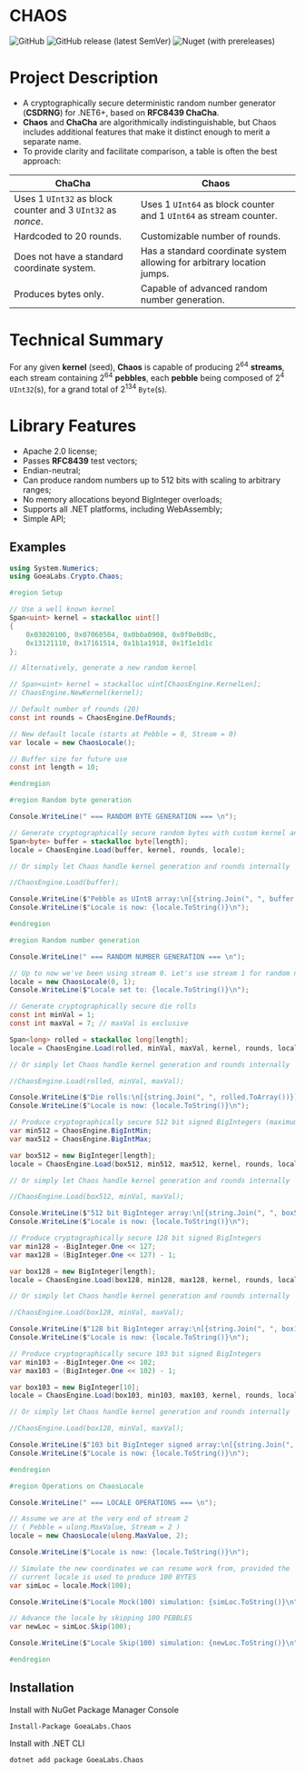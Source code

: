 # CHAOS

![GitHub](https://img.shields.io/github/license/GoeaLabs/dotnet-crypto-chaos?style=for-the-badge)
![GitHub release (latest SemVer)](https://img.shields.io/github/v/release/GoeaLabs/dotnet-crypto-chaos?include_prereleases&style=for-the-badge)
![Nuget (with prereleases)](https://img.shields.io/nuget/vpre/GoeaLabs.Crypto.Chaos?style=for-the-badge)

# Project Description

- A cryptographically secure deterministic random number generator (**CSDRNG**) for .NET6+, based on **RFC8439 ChaCha**.
- **Chaos** and **ChaCha** are algorithmically indistinguishable, but Chaos includes additional features that make it 
distinct enough to merit a separate name.
- To provide clarity and facilitate comparison, a table is often the best approach:

| **ChaCha**                                                          | **Chaos**                                                                  |
|---------------------------------------------------------------------|----------------------------------------------------------------------------|
| Uses 1 ```UInt32``` as block counter and 3 ```UInt32``` as *nonce*. | Uses 1 ```UInt64``` as block counter and 1 ```UInt64``` as stream counter. |
| Hardcoded to 20 rounds.                                             | Customizable number of rounds.                                             |
| Does not have a standard coordinate system.                         | Has a standard coordinate system allowing for arbitrary location jumps.    | 
| Produces bytes only.                                                | Capable of advanced random number generation.                              |

# Technical Summary

For any given **kernel** (seed), **Chaos** is capable of producing 2<sup>64</sup> **streams**, each stream containing
2<sup>64</sup> **pebbles**, each **pebble** being composed of 2<sup>4</sup> ```UInt32```(s), for a grand total of 
2<sup>134</sup> ```Byte```(s).

# Library Features

- Apache 2.0 license;
- Passes **RFC8439** test vectors;
- Endian-neutral;
- Can produce random numbers up to 512 bits with scaling to arbitrary ranges;
- No memory allocations beyond BigInteger overloads;
- Supports all .NET platforms, including WebAssembly;
- Simple API;

## Examples

````csharp
using System.Numerics;
using GoeaLabs.Crypto.Chaos;

#region Setup

// Use a well known kernel
Span<uint> kernel = stackalloc uint[]
{
    0x03020100, 0x07060504, 0x0b0a0908, 0x0f0e0d0c,
    0x13121110, 0x17161514, 0x1b1a1918, 0x1f1e1d1c
};

// Alternatively, generate a new random kernel

// Span<uint> kernel = stackalloc uint[ChaosEngine.KernelLen];
// ChaosEngine.NewKernel(kernel);

// Default number of rounds (20)
const int rounds = ChaosEngine.DefRounds;

// New default locale (starts at Pebble = 0, Stream = 0)
var locale = new ChaosLocale();

// Buffer size for future use
const int length = 10;

#endregion

#region Random byte generation

Console.WriteLine(" === RANDOM BYTE GENERATION === \n");

// Generate cryptographically secure random bytes with custom kernel and rounds
Span<byte> buffer = stackalloc byte[length];
locale = ChaosEngine.Load(buffer, kernel, rounds, locale);

// Or simply let Chaos handle kernel generation and rounds internally

//ChaosEngine.Load(buffer);

Console.WriteLine($"Pebble as UInt8 array:\n[{string.Join(", ", buffer.ToArray())}]\n");
Console.WriteLine($"Locale is now: {locale.ToString()}\n");

#endregion

#region Random number generation

Console.WriteLine(" === RANDOM NUMBER GENERATION === \n");

// Up to now we've been using stream 0. Let's use stream 1 for random number generation
locale = new ChaosLocale(0, 1);
Console.WriteLine($"Locale set to: {locale.ToString()}\n");

// Generate cryptographically secure die rolls
const int minVal = 1;
const int maxVal = 7; // maxVal is exclusive

Span<long> rolled = stackalloc long[length];
locale = ChaosEngine.Load(rolled, minVal, maxVal, kernel, rounds, locale);

// Or simply let Chaos handle kernel generation and rounds internally

//ChaosEngine.Load(rolled, minVal, maxVal);

Console.WriteLine($"Die rolls:\n[{string.Join(", ", rolled.ToArray())}]\n");
Console.WriteLine($"Locale is now: {locale.ToString()}\n");

// Produce cryptographically secure 512 bit signed BigIntegers (maximum supported bit length)
var min512 = ChaosEngine.BigIntMin;
var max512 = ChaosEngine.BigIntMax;

var box512 = new BigInteger[length];
locale = ChaosEngine.Load(box512, min512, max512, kernel, rounds, locale);

// Or simply let Chaos handle kernel generation and rounds internally

//ChaosEngine.Load(box512, minVal, maxVal);

Console.WriteLine($"512 bit BigInteger array:\n[{string.Join(", ", box512.ToArray())}]\n");
Console.WriteLine($"Locale is now: {locale.ToString()}\n");

// Produce cryptographically secure 128 bit signed BigIntegers
var min128 = -BigInteger.One << 127;
var max128 = (BigInteger.One << 127) - 1;

var box128 = new BigInteger[length];
locale = ChaosEngine.Load(box128, min128, max128, kernel, rounds, locale);

// Or simply let Chaos handle kernel generation and rounds internally

//ChaosEngine.Load(box128, minVal, maxVal);

Console.WriteLine($"128 bit BigInteger array:\n[{string.Join(", ", box128.ToArray())}]\n");
Console.WriteLine($"Locale is now: {locale.ToString()}\n");

// Produce cryptographically secure 103 bit signed BigIntegers
var min103 = -BigInteger.One << 102;
var max103 = (BigInteger.One << 102) - 1;

var box103 = new BigInteger[10];
locale = ChaosEngine.Load(box103, min103, max103, kernel, rounds, locale);

// Or simply let Chaos handle kernel generation and rounds internally

//ChaosEngine.Load(box128, minVal, maxVal);

Console.WriteLine($"103 bit BigInteger signed array:\n[{string.Join(", ", box103.ToArray())}]\n");
Console.WriteLine($"Locale is now: {locale.ToString()}\n");

#endregion

#region Operations on ChaosLocale

Console.WriteLine(" === LOCALE OPERATIONS === \n");

// Assume we are at the very end of stream 2
// ( Pebble = ulong.MaxValue, Stream = 2 )
locale = new ChaosLocale(ulong.MaxValue, 2);

Console.WriteLine($"Locale is now: {locale.ToString()}\n");

// Simulate the new coordinates we can resume work from, provided the
// current locale is used to produce 100 BYTES
var simLoc = locale.Mock(100);

Console.WriteLine($"Locale Mock(100) simulation: {simLoc.ToString()}\n");

// Advance the locale by skipping 100 PEBBLES
var newLoc = simLoc.Skip(100);

Console.WriteLine($"Locale Skip(100) simulation: {newLoc.ToString()}\n");

#endregion
````

## Installation

Install with NuGet Package Manager Console
```
Install-Package GoeaLabs.Chaos
```

Install with .NET CLI
```
dotnet add package GoeaLabs.Chaos
```
